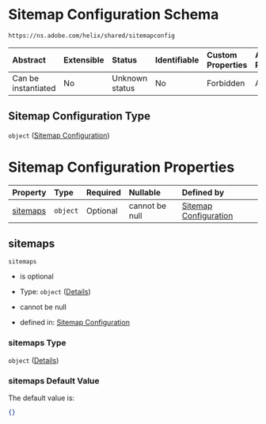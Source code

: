 # Sitemap Configuration Schema

```txt
https://ns.adobe.com/helix/shared/sitemapconfig
```



| Abstract            | Extensible | Status         | Identifiable | Custom Properties | Additional Properties | Access Restrictions | Defined In                                                                    |
| :------------------ | :--------- | :------------- | :----------- | :---------------- | :-------------------- | :------------------ | :---------------------------------------------------------------------------- |
| Can be instantiated | No         | Unknown status | No           | Forbidden         | Allowed               | none                | [sitemapconfig.schema.json](sitemapconfig.schema.json "open original schema") |

## Sitemap Configuration Type

`object` ([Sitemap Configuration](sitemapconfig.md))

# Sitemap Configuration Properties

| Property              | Type     | Required | Nullable       | Defined by                                                                                                                           |
| :-------------------- | :------- | :------- | :------------- | :----------------------------------------------------------------------------------------------------------------------------------- |
| [sitemaps](#sitemaps) | `object` | Optional | cannot be null | [Sitemap Configuration](sitemapconfig-properties-sitemaps.md "https://ns.adobe.com/helix/shared/sitemapconfig#/properties/sitemaps") |

## sitemaps



`sitemaps`

*   is optional

*   Type: `object` ([Details](sitemapconfig-properties-sitemaps.md))

*   cannot be null

*   defined in: [Sitemap Configuration](sitemapconfig-properties-sitemaps.md "https://ns.adobe.com/helix/shared/sitemapconfig#/properties/sitemaps")

### sitemaps Type

`object` ([Details](sitemapconfig-properties-sitemaps.md))

### sitemaps Default Value

The default value is:

```json
{}
```
